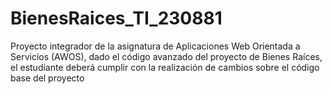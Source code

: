 # BienesRaices_TI_230881
Proyecto integrador de la asignatura de Aplicaciones Web Orientada a Servicios (AWOS), dado el código avanzado del proyecto de Bienes Raíces, el estudiante deberá cumplir con la realización de cambios sobre el código base del proyecto
